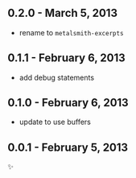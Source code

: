 
0.2.0 - March 5, 2013
---------------------
* rename to `metalsmith-excerpts`

0.1.1 - February 6, 2013
------------------------
* add debug statements

0.1.0 - February 6, 2013
------------------------
* update to use buffers

0.0.1 - February 5, 2013
------------------------
:sparkles: